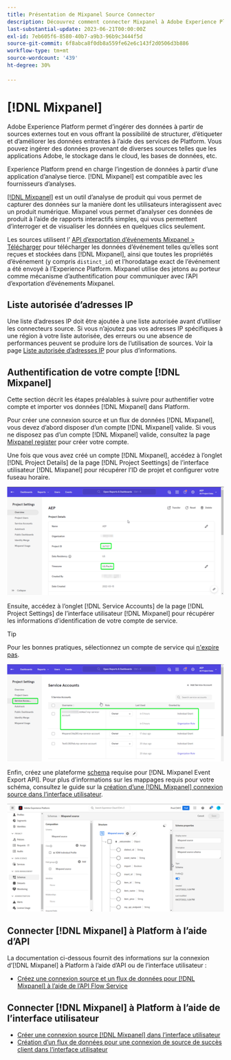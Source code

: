```yaml
---
title: Présentation de Mixpanel Source Connector
description: Découvrez comment connecter Mixpanel à Adobe Experience Platform à l’aide d’API ou de l’interface utilisateur.
last-substantial-update: 2023-06-21T00:00:00Z
exl-id: 7eb605f6-8580-40b7-a9b3-96b9c3444f5d
source-git-commit: 6f8abca8f0db8a559fe62e6c143f2d0506d3b886
workflow-type: tm+mt
source-wordcount: '439'
ht-degree: 30%

---
```


# [!DNL Mixpanel]

Adobe Experience Platform permet d’ingérer des données à partir de sources externes tout en vous offrant la possibilité de structurer, d’étiqueter et d’améliorer les données entrantes à l’aide des services de Platform. Vous pouvez ingérer des données provenant de diverses sources telles que les applications Adobe, le stockage dans le cloud, les bases de données, etc.

Experience Platform prend en charge l’ingestion de données à partir d’une application d’analyse tierce. [!DNL Mixpanel] est compatible avec les fournisseurs d’analyses.

[[!DNL Mixpanel]](https://www.mixpanel.com) est un outil d’analyse de produit qui vous permet de capturer des données sur la manière dont les utilisateurs interagissent avec un produit numérique. Mixpanel vous permet d’analyser ces données de produit à l’aide de rapports interactifs simples, qui vous permettent d’interroger et de visualiser les données en quelques clics seulement.

Les sources utilisent l’ [API d’exportation d’événements Mixpanel > Télécharger](https://developer.mixpanel.com/reference/raw-event-export) pour télécharger les données d’événement telles qu’elles sont reçues et stockées dans [!DNL Mixpanel], ainsi que toutes les propriétés d’événement (y compris `distinct_id`) et l’horodatage exact de l’événement a été envoyé à l’Experience Platform. Mixpanel utilise des jetons au porteur comme mécanisme d’authentification pour communiquer avec l’API d’exportation d’événements Mixpanel.

## Liste autorisée d’adresses IP

Une liste d’adresses IP doit être ajoutée à une liste autorisée avant d’utiliser les connecteurs source. Si vous n’ajoutez pas vos adresses IP spécifiques à une région à votre liste autorisée, des erreurs ou une absence de performances peuvent se produire lors de l’utilisation de sources. Voir la page [Liste autorisée d’adresses IP](../../ip-address-allow-list.md) pour plus d’informations.

## Authentification de votre compte [!DNL Mixpanel]

Cette section décrit les étapes préalables à suivre pour authentifier votre compte et importer vos données [!DNL Mixpanel] dans Platform.

Pour créer une connexion source et un flux de données [!DNL Mixpanel], vous devez d’abord disposer d’un compte [!DNL Mixpanel] valide. Si vous ne disposez pas d’un compte [!DNL Mixpanel] valide, consultez la page [Mixpanel register](https://mixpanel.com/register/) pour créer votre compte.

Une fois que vous avez créé un compte [!DNL Mixpanel], accédez à l’onglet [!DNL Project Details] de la page [!DNL Project Seettings] de l’interface utilisateur [!DNL Mixpanel] pour récupérer l’ID de projet et configurer votre fuseau horaire.

![mixpanel-project-settings](../../images/tutorials/create/mixpanel-export-events/mixpanel-project-settings.png)

Ensuite, accédez à l’onglet [!DNL Service Accounts] de la page [!DNL Project Settings] de l’interface utilisateur [!DNL Mixpanel] pour récupérer les informations d’identification de votre compte de service.

>[!TIP]
>
>Pour les bonnes pratiques, sélectionnez un compte de service qui [ n&#39;expire pas](https://developer.mixpanel.com/reference/service-accounts#service-account-expiration).

![Compte de service Mixpanel](../../images/tutorials/create/mixpanel-export-events/mixpanel-service-account.png)

Enfin, créez une plateforme [schema](../../../xdm/schema/composition.md) requise pour [!DNL Mixpanel Event Export API]. Pour plus d’informations sur les mappages requis pour votre schéma, consultez le guide sur la [création d’une  [!DNL Mixpanel] connexion source dans l’interface utilisateur](../../tutorials/ui/create/analytics/mixpanel.md#additional-resources).

![Créer un schéma](../../images/tutorials/create/mixpanel-export-events/schema.png)

## Connecter [!DNL Mixpanel] à Platform à l’aide d’API

La documentation ci-dessous fournit des informations sur la connexion d’[!DNL Mixpanel] à Platform à l’aide d’API ou de l’interface utilisateur :

* [Créez une connexion source et un flux de données pour  [!DNL Mixpanel]  à l’aide de l’API Flow Service](../../tutorials/api/create/analytics/mixpanel.md)

## Connecter [!DNL Mixpanel] à Platform à l’aide de l’interface utilisateur

* [Créer une connexion source  [!DNL Mixpanel]  dans l’interface utilisateur](../../tutorials/ui/create/analytics/mixpanel.md)
* [Création d’un flux de données pour une connexion de source de succès client dans l’interface utilisateur](../../tutorials/ui/dataflow/analytics.md)
